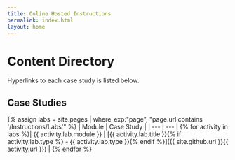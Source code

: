```yaml
---
title: Online Hosted Instructions
permalink: index.html
layout: home
---
```


# Content Directory

Hyperlinks to each case study is listed below.

## Case Studies

{% assign labs = site.pages | where_exp:"page", "page.url contains '/Instructions/Labs'" %}
| Module | Case Study |
| --- | --- | 
{% for activity in labs  %}| {{ activity.lab.module }} | [{{ activity.lab.title }}{% if activity.lab.type %} - {{ activity.lab.type }}{% endif %}]({{ site.github.url }}{{ activity.url }}) |
{% endfor %}

